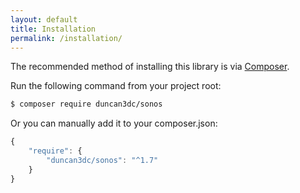 ```yaml
---
layout: default
title: Installation
permalink: /installation/
---
```


The recommended method of installing this library is via [Composer](//getcomposer.org/).

Run the following command from your project root:

```bash
$ composer require duncan3dc/sonos
```


Or you can manually add it to your composer.json:

```javascript
{
    "require": {
        "duncan3dc/sonos": "^1.7"
    }
}
```

